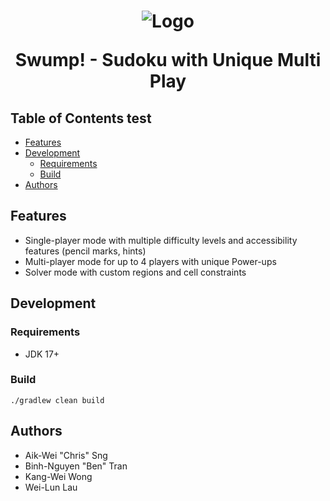 <h1 align="center">
  <img src="./src/main/dist/img/logo.png" alt="Logo">

  <p align="center">Swump! - Sudoku with Unique Multi Play</p>
</h1>

## Table of Contents test

- [Features](#features)
- [Development](#development)
    - [Requirements](#requirements)
    - [Build](#build)
- [Authors](#authors)

## Features

- Single-player mode with multiple difficulty levels and accessibility features (pencil marks, hints)
- Multi-player mode for up to 4 players with unique Power-ups
- Solver mode with custom regions and cell constraints

## Development

### Requirements

- JDK 17+

### Build

```shell
./gradlew clean build
```

## Authors

- Aik-Wei "Chris" Sng
- Binh-Nguyen "Ben" Tran
- Kang-Wei Wong
- Wei-Lun Lau
